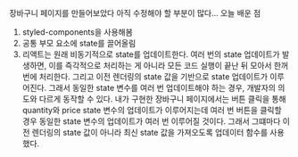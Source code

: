 장바구니 페이지를 만들어보았다 아직 수정해야 할 부분이 많다...
오늘 배운 점 
1. styled-components을 사용해봄
2. 공통 부모 요소에 state를 끌어올림
3. 리액트는 원래 비동기적으로 state를 업데이트한다. 여러 번의 state 업데이트가 발생하면, 이를 즉각적으로 처리하는 게 아니라 모든 코드 실행이 끝난 뒤 모아서 한꺼번에 처리한다. 그리고 이전 렌더링의 state 값을 기반으로 state 업데이트가 이루어진다. 그래서 동일한 state 변수를 여러 번 업데이트해야 하는 경우, 개발자의 의도와 다르게 동작할 수 있다. 내가 구현한 장바구니 페이지에서는 버튼 클릭을 통해 quantity와 price state 변수의 업데이트가 이루어지는데 여러 번 버튼을 클릭할 경우 동일한 state 변수의 업데이트가 여러 번 이루어질 것이다. 그래서 그떄마다 이전 렌더링의 state 값이 아니라 최신 state 값을 가져오도록 업데이터 함수를 사용했다.
